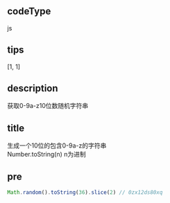 ## codeType
js

## tips
[1, 1]

## description
获取0-9a-z10位数随机字符串

## title
生成一个10位的包含0-9a-z的字符串  
Number.toString(n) n为进制

## pre
```js
Math.random().toString(36).slice(2) // 0zx12ds80xq
```
